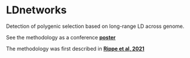 # LDnetworks
Detection of polygenic selection based on long-range LD across genome.

See the methodology as a conference __[poster](https://github.com/z0on/LDnetworks/blob/main/sicb2020_LDnetworks.pdf)__

The methodology was first described in __[Rippe et al, 2021](https://onlinelibrary.wiley.com/doi/10.1111/mec.15931)__ 
